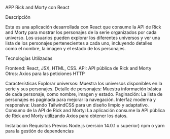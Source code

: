 APP Rick and Morty con React

Descripción

Esta es una aplicación desarrollada con React que consume la API de Rick and Morty para mostrar los personajes de la serie organizados por cada universo. Los usuarios pueden explorar los diferentes universos y
ver una lista de los personajes pertenecientes a cada uno, incluyendo detalles como el nombre, la imagen y el estado de los personajes.

Tecnologías Utilizadas

Frontend: React, JSX, HTML, CSS.
API: API pública de Rick and Morty 
Otros: Axios para las peticiones HTTP


Características
Explorar universos: Muestra los universos disponibles en la serie y sus personajes.
Detalle de personajes: Muestra información básica de cada personaje, como nombre, imagen y estado.
Paginación: La lista de personajes es paginada para mejorar la navegación.
Interfaz moderna y responsiva: Usando TailwindCSS para un diseño limpio y adaptativo.
Consumo de la API de Rick and Morty: La aplicación consume la API pública de Rick and Morty utilizando Axios para obtener los datos.


Instalación
Requisitos Previos
Node.js (versión 14.0.1 o superior)
npm o yarn para la gestión de dependencias
